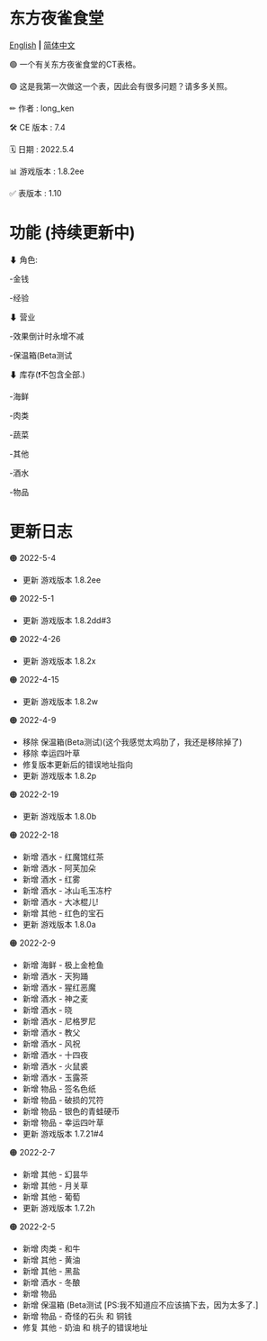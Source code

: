 # 东方夜雀食堂

[English](README.md) **|** [简体中文](README_CN.md)

🟢 一个有关东方夜雀食堂的CT表格。

🟢 这是我第一次做这一个表，因此会有很多问题？请多多关照。

✏ 作者        : long_ken

🛠 CE 版本    : 7.4

🗓 日期          : 2022.5.4

📊 游戏版本  : 1.8.2ee

✅ 表版本 : 1.10

# 功能 (持续更新中)

⬇ 角色:

-金钱

-经验

⬇ 营业

-效果倒计时永增不减

-保温箱(Beta测试

⬇ 库存(❗不包含全部.)

-海鲜

-肉类

-蔬菜

-其他

-酒水

-物品

# 更新日志

🟠 2022-5-4
- 更新 游戏版本 1.8.2ee

🟠 2022-5-1
- 更新 游戏版本 1.8.2dd#3

🟠 2022-4-26
- 更新 游戏版本 1.8.2x

🟠 2022-4-15
- 更新 游戏版本 1.8.2w

🟠 2022-4-9
- 移除 保温箱(Beta测试)(这个我感觉太鸡肋了，我还是移除掉了)
- 移除 幸运四叶草
- 修复版本更新后的错误地址指向
- 更新 游戏版本 1.8.2p

🟠 2022-2-19
- 更新 游戏版本 1.8.0b

🟠 2022-2-18
- 新增 酒水 - 红魔馆红茶
- 新增 酒水 - 阿芙加朵
- 新增 酒水 - 红雾
- 新增 酒水 - 冰山毛玉冻柠
- 新增 酒水 - 大冰棍儿!
- 新增 其他 - 红色的宝石
- 更新 游戏版本 1.8.0a

🟠 2022-2-9
- 新增 海鲜 - 极上金枪鱼
- 新增 酒水 - 天狗踊
- 新增 酒水 - 猩红恶魔
- 新增 酒水 - 神之麦
- 新增 酒水 - 晓
- 新增 酒水 - 尼格罗尼
- 新增 酒水 - 教父
- 新增 酒水 - 风祝
- 新增 酒水 - 十四夜
- 新增 酒水 - 火鼠裘
- 新增 酒水 - 玉露茶
- 新增 物品 - 签名色纸
- 新增 物品 - 破损的咒符
- 新增 物品 - 银色的青蛙硬币
- 新增 物品 - 幸运四叶草
- 更新 游戏版本 1.7.21#4

🟠 2022-2-7
- 新增 其他 - 幻昙华
- 新增 其他 - 月关草
- 新增 其他 - 葡萄
- 更新 游戏版本 1.7.2h

🟠 2022-2-5
- 新增 肉类 - 和牛
- 新增 其他 - 黄油
- 新增 其他 - 黑盐
- 新增 酒水 - 冬酿
- 新增 物品
- 新增 保温箱 (Beta测试 [PS:我不知道应不应该搞下去，因为太多了.]
- 新增 物品 - 奇怪的石头 和 铜钱
- 修复 其他 - 奶油 和 桃子的错误地址
